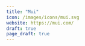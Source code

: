 ```yaml
---
title: "Mui"
icon: /images/icons/mui.svg
website: https://mui.com/
draft: true
page_draft: true
---
```


